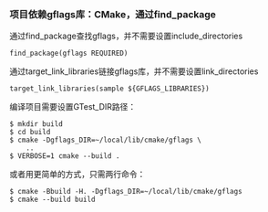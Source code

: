 ### 项目依赖gflags库：CMake，通过find_package

通过find_package查找gflags，并不需要设置include_directories

```
find_package(gflags REQUIRED)
```

通过target_link_libraries链接gflags库，并不需要设置link_directories

```
target_link_libraries(sample ${GFLAGS_LIBRARIES})
```

编译项目需要设置GTest_DIR路径：

```
$ mkdir build
$ cd build
$ cmake -Dgflags_DIR=~/local/lib/cmake/gflags \
    ..
$ VERBOSE=1 cmake --build . 
```

或者用更简单的方式，只需两行命令：

```
$ cmake -Bbuild -H. -Dgflags_DIR=~/local/lib/cmake/gflags
$ cmake --build build
```


